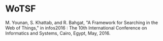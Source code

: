 # WoTSF

M. Younan, S. Khattab, and R. Bahgat, "A Framework for Searching in the Web of Things," in infos2016 : The 10th International Conference on Informatics and Systems, Cairo, Egypt, May, 2016.
